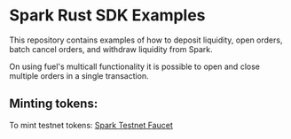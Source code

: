 # Spark Rust SDK Examples

This repository contains examples of how to deposit liquidity, open orders, batch cancel orders, and withdraw liquidity from Spark. 

On using fuel's multicall functionality it is possible to open and close multiple orders in a single transaction.


## Minting tokens:

To mint testnet tokens: [Spark Testnet Faucet](https://app.sprk.fi/#/faucet)